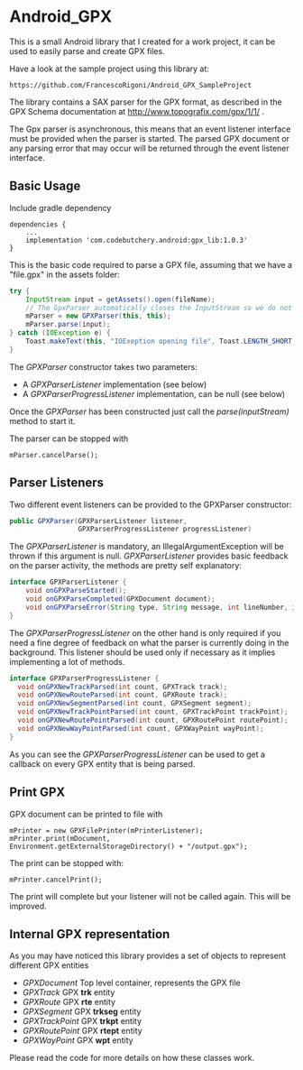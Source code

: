 Android_GPX
===========

This is a small Android library that I created for a work project, it can be used to easily parse and create GPX files.

Have a look at the sample project using this library at: 

    https://github.com/FrancescoRigoni/Android_GPX_SampleProject

The library contains a SAX parser for the GPX format, as described in the GPX Schema documentation at http://www.topografix.com/gpx/1/1/ .

The Gpx parser is asynchronous, this means that an event listener interface must be provided when the parser is started. The parsed GPX document or any parsing error that may occur will be returned through the event listener interface.

Basic Usage
-----------

Include gradle dependency
```
dependencies {
    ...
    implementation 'com.codebutchery.android:gpx_lib:1.0.3'
}
```

This is the basic code required to parse a GPX file, assuming that we have a "file.gpx" in the assets folder:

```java
try {
    InputStream input = getAssets().open(fileName);
    // The GpxParser automatically closes the InputStream so we do not have to bother about it
    mParser = new GPXParser(this, this);
    mParser.parse(input);
} catch (IOException e) {
    Toast.makeText(this, "IOExeption opening file", Toast.LENGTH_SHORT).show();
}
```

The *GPXParser* constructor takes two parameters:
  - A *GPXParserListener* implementation (see below)
  - A *GPXParserProgressListener* implementation, can be null (see below)

Once the *GPXParser* has been constructed just call the *parse(inputStream)* method to start it.

The parser can be stopped with
```
mParser.cancelParse();
```

Parser Listeners
----------------

Two different event listeners can be provided to the GPXParser constructor:
```java
public GPXParser(GPXParserListener listener, 
                 GPXParserProgressListener progressListener)
```
The *GPXParserListener* is mandatory, an IllegalArgumentException will be thrown if this argument is null.
*GPXParserListener* provides basic feedback on the parser activity, the methods are pretty self explanatory:
```java
interface GPXParserListener {	
	void onGPXParseStarted();
	void onGPXParseCompleted(GPXDocument document);
	void onGPXParseError(String type, String message, int lineNumber, int columnNumber);
}
```
The *GPXParserProgressListener* on the other hand is only required if you need a fine degree of feedback on what the parser is currently doing in the background. This listener should be used only if necessary as it implies implementing a lot of methods.
```java
interface GPXParserProgressListener {
  void onGPXNewTrackParsed(int count, GPXTrack track);
  void onGPXNewRouteParsed(int count, GPXRoute track);
  void onGPXNewSegmentParsed(int count, GPXSegment segment);
  void onGPXNewTrackPointParsed(int count, GPXTrackPoint trackPoint);
  void onGPXNewRoutePointParsed(int count, GPXRoutePoint routePoint);
  void onGPXNewWayPointParsed(int count, GPXWayPoint wayPoint);
}
```
As you can see the *GPXParserProgressListener* can be used to get a callback on every GPX entity that is being parsed.

Print GPX
----------------
GPX document can be printed to file with
```
mPrinter = new GPXFilePrinter(mPrinterListener);
mPrinter.print(mDocument,
Environment.getExternalStorageDirectory() + "/output.gpx");
```
The print can be stopped with:
```
mPrinter.cancelPrint();
```
The print will complete but your listener will not be called again.
This will be improved.

Internal GPX representation
---------------------------

As you may have noticed this library provides a set of objects to represent different GPX entities

- *GPXDocument* Top level container, represents the GPX file
- *GPXTrack* GPX **trk** entity
- *GPXRoute* GPX **rte** entity
- *GPXSegment* GPX **trkseg** entity
- *GPXTrackPoint* GPX **trkpt** entity
- *GPXRoutePoint* GPX **rtept** entity
- *GPXWayPoint* GPX **wpt** entity

Please read the code for more details on how these classes work.



 
